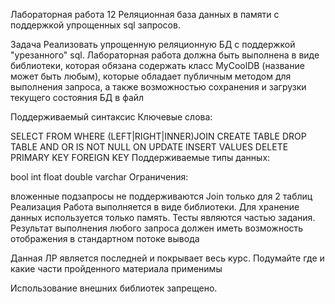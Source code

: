 Лабораторная работа 12
Реляционная база данных в памяти с поддержкой упрощенных sql запросов.

Задача
Реализовать упрощенную реляционную БД с поддержкой "урезанного" sql. Лабораторная работа должна быть выполнена в виде библиотеки, которая обязана содержать класс MyCoolDB (название может быть любым), которые обладает публичным методом для выполнения запроса, а также возможностью сохранения и загрузки текущего состояния БД в файл

Поддерживаемый синтаксис
Ключевые слова:

SELECT
FROM
WHERE
(LEFT|RIGHT|INNER)JOIN
CREATE TABLE
DROP TABLE
AND
OR
IS
NOT
NULL
ON
UPDATE
INSERT
VALUES
DELETE
PRIMARY KEY
FOREIGN KEY
Поддерживаемые типы данных:

bool
int
float
double
varchar
Ограничения:

вложенные подзапросы не поддерживаются
Join только для 2 таблиц
Реализация
Работа выполняется в виде библиотеки. Для хранение данных используется только память. Тесты являются частью задания. Результат выполнения любого запроса должен иметь возможность отображения в стандартном потоке вывода

Данная ЛР является последней и покрывает весь курс. Подумайте где и какие части пройденного материала применимы

Использование внешних библиотек запрещено.

